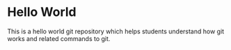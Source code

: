 # Hello World
This is a hello world git repository
which helps students understand how git works
and related commands to git.
